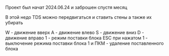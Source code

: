 Проект был начат 2024.06.24 и заброшен спустя месяц

В этой недо TDS можно передвигаться и ставить стены а также их убирать

W - движение вверх
A - движение влево
S - движение вниз
D - движение вправо
1 - режим поставки блока
ESC при нажатом 1 - выключение режима поставки блока
1 и ПКМ - удаление поставленного блока
